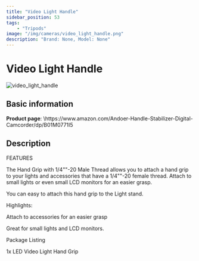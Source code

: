 ```yaml
---
title: "Video Light Handle"
sidebar_position: 53
tags:
    - "Tripods"
image: "/img/cameras/video_light_handle.png"
description: "Brand: None, Model: None"
---
```

# Video Light Handle

![video_light_handle](/img/cameras/video_light_handle.png)

## Basic information

**Product page**: \\https://www\.amazon\.com/Andoer\-Handle\-Stabilizer\-Digital\-Camcorder/dp/B01M0771I5

## Description

FEATURES

 

 The Hand Grip with 1/4""\-20 Male Thread allows you to attach a hand grip to your lights and accessories that have a 1/4""\-20 female thread\. Attach to small lights or even small LCD monitors for an easier grasp\.

 

 You can easy to attach this hand grip to the Light stand\.

 

 Highlights:

 

 Attach to accessories for an easier grasp

 Great for small lights and LCD monitors\.

 Package Listing

 1x LED Video Light Hand Grip

